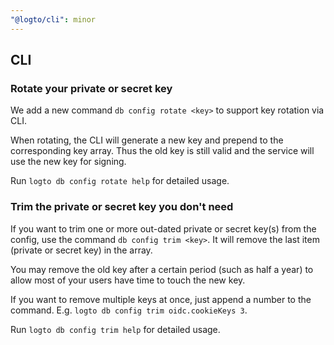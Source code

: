 ```yaml
---
"@logto/cli": minor
---
```


## CLI

### Rotate your private or secret key

We add a new command `db config rotate <key>` to support key rotation via CLI.

When rotating, the CLI will generate a new key and prepend to the corresponding key array. Thus the old key is still valid and the service will use the new key for signing.

Run `logto db config rotate help` for detailed usage.

### Trim the private or secret key you don't need

If you want to trim one or more out-dated private or secret key(s) from the config, use the command `db config trim <key>`. It will remove the last item (private or secret key) in the array.

You may remove the old key after a certain period (such as half a year) to allow most of your users have time to touch the new key.

If you want to remove multiple keys at once, just append a number to the command. E.g. `logto db config trim oidc.cookieKeys 3`.

Run `logto db config trim help` for detailed usage.
